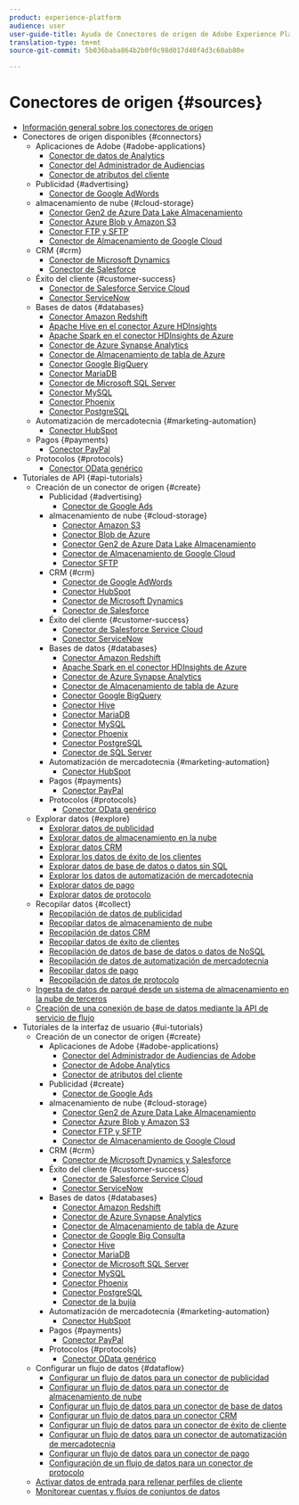 ```yaml
---
product: experience-platform
audience: user
user-guide-title: Ayuda de Conectores de origen de Adobe Experience Platform
translation-type: tm+mt
source-git-commit: 5b036baba864b2b0f0c98d017d40f4d3c60ab80e

---
```



# Conectores de origen {#sources}

- [Información general sobre los conectores de origen](home.md)
- Conectores de origen disponibles {#connectors}
   - Aplicaciones de Adobe {#adobe-applications}
      - [Conector de datos de Analytics](connectors/adobe-applications/analytics.md)
      - [Conector del Administrador de Audiencias](connectors/adobe-applications/audience-manager.md)
      - [Conector de atributos del cliente](connectors/adobe-applications/customer-attributes.md)
   - Publicidad {#advertising}
      - [Conector de Google AdWords](connectors/advertising/ads.md)
   - almacenamiento de nube {#cloud-storage}
      - [Conector Gen2 de Azure Data Lake Almacenamiento](connectors/cloud-storage/adls-gen2.md)
      - [Conector Azure Blob y Amazon S3](connectors/cloud-storage/blob-s3.md)
      - [Conector FTP y SFTP](connectors/cloud-storage/ftp-sftp.md)
      - [Conector de Almacenamiento de Google Cloud](connectors/cloud-storage/google-cloud-storage.md)
   - CRM {#crm}
      - [Conector de Microsoft Dynamics](connectors/crm/ms-dynamics.md)
      - [Conector de Salesforce](connectors/crm/salesforce.md)
   - Éxito del cliente {#customer-success}
      - [Conector de Salesforce Service Cloud](connectors/customer-success/salesforce-service-cloud.md)
      - [Conector ServiceNow](connectors/customer-success/servicenow.md)
   - Bases de datos {#databases}
      - [Conector Amazon Redshift](connectors/databases/redshift.md)
      - [Apache Hive en el conector Azure HDInsights](connectors/databases/hive.md)
      - [Apache Spark en el conector HDInsights de Azure](connectors/databases/spark.md)
      - [Conector de Azure Synapse Analytics](connectors/databases/synapse-analytics.md)
      - [Conector de Almacenamiento de tabla de Azure](connectors/databases/ats.md)
      - [Conector Google BigQuery](connectors/databases/bigquery.md)
      - [Conector MariaDB](connectors/databases/mariadb.md)
      - [Conector de Microsoft SQL Server](connectors/databases/sql-server.md)
      - [Conector MySQL](connectors/databases/mysql.md)
      - [Conector Phoenix](connectors/databases/phoenix.md)
      - [Conector PostgreSQL](connectors/databases/postgres.md)
   - Automatización de mercadotecnia {#marketing-automation}
      - [Conector HubSpot](connectors/marketing-automation/hubspot.md)
   - Pagos {#payments}
      - [Conector PayPal](connectors/payments/paypal.md)
   - Protocolos {#protocols}
      - [Conector OData genérico](connectors/protocols/odata.md)
- Tutoriales de API {#api-tutorials}
   - Creación de un conector de origen {#create}
      - Publicidad {#advertising}
         - [Conector de Google Ads](tutorials/api/create/advertising/ads.md)
      - almacenamiento de nube {#cloud-storage}
         - [Conector Amazon S3](tutorials/api/create/cloud-storage/s3.md)
         - [Conector Blob de Azure](tutorials/api/create/cloud-storage/blob.md)
         - [Conector Gen2 de Azure Data Lake Almacenamiento](tutorials/api/create/cloud-storage/adls-gen2.md)
         - [Conector de Almacenamiento de Google Cloud](tutorials/api/create/cloud-storage/google.md)
         - [Conector SFTP](tutorials/api/create/cloud-storage/sftp.md)
      - CRM {#crm}
         - [Conector de Google AdWords](tutorials/api/create/crm/adwords.md)
         - [Conector HubSpot](tutorials/api/create/crm/hubspot.md)
         - [Conector de Microsoft Dynamics](tutorials/api/create/crm/ms-dynamics.md)
         - [Conector de Salesforce](tutorials/api/create/crm/salesforce.md)
      - Éxito del cliente {#customer-success}
         - [Conector de Salesforce Service Cloud](tutorials/api/create/customer-success/salesforce-service-cloud.md)
         - [Conector ServiceNow](tutorials/api/create/customer-success/servicenow.md)
      - Bases de datos {#databases}
         - [Conector Amazon Redshift](tutorials/api/create/databases/redshift.md)
         - [Apache Spark en el conector HDInsights de Azure](tutorials/api/create/databases/spark.md)
         - [Conector de Azure Synapse Analytics](tutorials/api/create/databases/synapse-analytics.md)
         - [Conector de Almacenamiento de tabla de Azure](tutorials/api/create/databases/ats.md)
         - [Conector Google BigQuery](tutorials/api/create/databases/bigquery.md)
         - [Conector Hive](tutorials/api/create/databases/hive.md)
         - [Conector MariaDB](tutorials/api/create/databases/mariadb.md)
         - [Conector MySQL](tutorials/api/create/databases/mysql.md)
         - [Conector Phoenix](tutorials/api/create/databases/phoenix.md)
         - [Conector PostgreSQL](tutorials/api/create/databases/postgres.md)
         - [Conector de SQL Server](tutorials/api/create/databases/sql-server.md)
      - Automatización de mercadotecnia {#marketing-automation}
         - [Conector HubSpot](tutorials/api/create/marketing-automation/hubspot.md)
      - Pagos {#payments}
         - [Conector PayPal](tutorials/api/create/payments/paypal.md)
      - Protocolos {#protocols}
         - [Conector OData genérico](tutorials/api/create/protocols/odata.md)
   - Explorar datos {#explore}
      - [Explorar datos de publicidad](tutorials/api/explore/advertising.md)
      - [Explorar datos de almacenamiento en la nube](tutorials/api/explore/cloud-storage.md)
      - [Explorar datos CRM](tutorials/api/explore/crm.md)
      - [Explorar los datos de éxito de los clientes](tutorials/api/explore/customer-success.md)
      - [Explorar datos de base de datos o datos sin SQL](tutorials/api/explore/database-nosql.md)
      - [Explorar los datos de automatización de mercadotecnia](tutorials/api/explore/marketing-automation.md)
      - [Explorar datos de pago](tutorials/api/explore/payments.md)
      - [Explorar datos de protocolo](tutorials/api/explore/protocols.md)
   - Recopilar datos {#collect}
      - [Recopilación de datos de publicidad](tutorials/api/collect/advertising.md)
      - [Recopilar datos de almacenamiento de nube](tutorials/api/collect/cloud-storage.md)
      - [Recopilación de datos CRM](tutorials/api/collect/crm.md)
      - [Recopilar datos de éxito de clientes](tutorials/api/collect/customer-success.md)
      - [Recopilación de datos de base de datos o datos de NoSQL](tutorials/api/collect/database-nosql.md)
      - [Recopilación de datos de automatización de mercadotecnia](tutorials/api/collect/marketing-automation.md)
      - [Recopilar datos de pago](tutorials/api/collect/payments.md)
      - [Recopilación de datos de protocolo](tutorials/api/collect/protocols.md)
   - [Ingesta de datos de parqué desde un sistema de almacenamiento en la nube de terceros](tutorials/api/create-dataset-base-connection.md)
   - [Creación de una conexión de base de datos mediante la API de servicio de flujo](tutorials/api/cloud-storage-parquet.md)
- Tutoriales de la interfaz de usuario {#ui-tutorials}
   - Creación de un conector de origen {#create}
      - Aplicaciones de Adobe {#adobe-applications}
         - [Conector del Administrador de Audiencias de Adobe](tutorials/ui/create/adobe-applications/analytics.md)
         - [Conector de Adobe Analytics](tutorials/ui/create/adobe-applications/audience-manager.md)
         - [Conector de atributos del cliente](tutorials/ui/create/adobe-applications/customer-attributes.md)
      - Publicidad {#create}
         - [Conector de Google Ads](tutorials/ui/create/advertising/ads.md)
      - almacenamiento de nube {#cloud-storage}
         - [Conector Gen2 de Azure Data Lake Almacenamiento](tutorials/ui/create/cloud-storage/adls-gen2.md)
         - [Conector Azure Blob y Amazon S3](tutorials/ui/create/cloud-storage/blob-s3.md)
         - [Conector FTP y SFTP](tutorials/ui/create/cloud-storage/ftp-sftp.md)
         - [Conector de Almacenamiento de Google Cloud](tutorials/ui/create/cloud-storage/google-cloud-storage.md)
      - CRM {#crm}
         - [Conector de Microsoft Dynamics y Salesforce](tutorials/ui/create/crm/dynamics-salesforce.md)
      - Éxito del cliente {#customer-success}
         - [Conector de Salesforce Service Cloud](tutorials/ui/create/customer-success/salesforce-service-cloud.md)
         - [Conector ServiceNow](tutorials/ui/create/customer-success/servicenow.md)
      - Bases de datos {#databases}
         - [Conector Amazon Redshift](tutorials/ui/create/databases/redshift.md)
         - [Conector de Azure Synapse Analytics](tutorials/ui/create/databases/synapse-analytics.md)
         - [Conector de Almacenamiento de tabla de Azure](tutorials/ui/create/databases/ats.md)
         - [Conector de Google Big Consulta](tutorials/ui/create/databases/bigquery.md)
         - [Conector Hive](tutorials/ui/create/databases/hive.md)
         - [Conector MariaDB](tutorials/ui/create/databases/mariadb.md)
         - [Conector de Microsoft SQL Server](tutorials/ui/create/databases/sql-server.md)
         - [Conector MySQL](tutorials/ui/create/databases/mysql.md)
         - [Conector Phoenix](tutorials/ui/create/databases/phoenix.md)
         - [Conector PostgreSQL](tutorials/ui/create/databases/postgres.md)
         - [Conector de la bujía](tutorials/ui/create/databases/spark.md)
      - Automatización de mercadotecnia {#marketing-automation}
         - [Conector HubSpot](tutorials/ui/create/marketing-automation/hubspot.md)
      - Pagos {#payments}
         - [Conector PayPal](tutorials/ui/create/payments/paypal.md)
      - Protocolos {#protocols}
         - [Conector OData genérico](tutorials/ui/create/protocols/odata.md)
   - Configurar un flujo de datos {#dataflow}
      - [Configurar un flujo de datos para un conector de publicidad](tutorials/ui/dataflow/advertising.md)
      - [Configurar un flujo de datos para un conector de almacenamiento de nube](tutorials/ui/dataflow/cloud-storage.md)
      - [Configurar un flujo de datos para un conector de base de datos](tutorials/ui/dataflow/databases.md)
      - [Configurar un flujo de datos para un conector CRM](tutorials/ui/dataflow/crm.md)
      - [Configurar un flujo de datos para un conector de éxito de cliente](tutorials/ui/dataflow/customer-success.md)
      - [Configurar un flujo de datos para un conector de automatización de mercadotecnia](tutorials/ui/dataflow/marketing-automation.md)
      - [Configurar un flujo de datos para un conector de pago](tutorials/ui/dataflow/payments.md)
      - [Configuración de un flujo de datos para un conector de protocolo](tutorials/ui/dataflow/protocols.md)
   - [Activar datos de entrada para rellenar perfiles de cliente](tutorials/ui/profile.md)
   - [Monitorear cuentas y flujos de conjuntos de datos](tutorials/ui/monitor.md)
